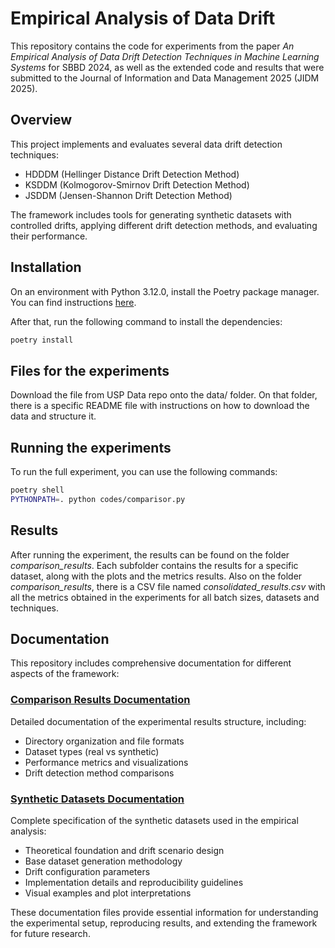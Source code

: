 # Empirical Analysis of Data Drift

This repository contains the code for experiments from the paper *An Empirical Analysis of Data Drift Detection Techniques in Machine Learning Systems* for SBBD 2024, as well as the extended code and results that were submitted to the Journal of Information and Data Management 2025 (JIDM 2025).

## Overview

This project implements and evaluates several data drift detection techniques:

- HDDDM (Hellinger Distance Drift Detection Method)
- KSDDM (Kolmogorov-Smirnov Drift Detection Method)
- JSDDM (Jensen-Shannon Drift Detection Method)

The framework includes tools for generating synthetic datasets with controlled drifts, applying different drift detection methods, and evaluating their performance.

## Installation

On an environment with Python 3.12.0, install the Poetry package manager. You can find instructions [here](https://python-poetry.org/docs/).

After that, run the following command to install the dependencies:

```bash
poetry install
```

## Files for the experiments

Download the file from USP Data repo onto the data/ folder.
On that folder, there is a specific README file with instructions on how to download the data and structure it.


## Running the experiments

To run the full experiment, you can use the following commands:

```bash
poetry shell
PYTHONPATH=. python codes/comparisor.py
```

## Results

After running the experiment, the results can be found on the folder _comparison_results_. 
Each subfolder contains the results for a specific dataset, along with the plots and the metrics results.
Also on the folder _comparison_results_, there is a CSV file named _consolidated_results.csv_ with all the metrics obtained in the experiments for all batch sizes, datasets and techniques.

## Documentation

This repository includes comprehensive documentation for different aspects of the framework:

### [Comparison Results Documentation](comparison_results/README.md)
Detailed documentation of the experimental results structure, including:
- Directory organization and file formats
- Dataset types (real vs synthetic)
- Performance metrics and visualizations
- Drift detection method comparisons

### [Synthetic Datasets Documentation](synthetic_datasets_documentation.md)
Complete specification of the synthetic datasets used in the empirical analysis:
- Theoretical foundation and drift scenario design
- Base dataset generation methodology
- Drift configuration parameters
- Implementation details and reproducibility guidelines
- Visual examples and plot interpretations

These documentation files provide essential information for understanding the experimental setup, reproducing results, and extending the framework for future research.
